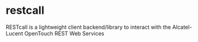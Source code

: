 restcall
========

RESTcall is a lightweight client backend/library to interact with the Alcatel-Lucent OpenTouch REST Web Services
